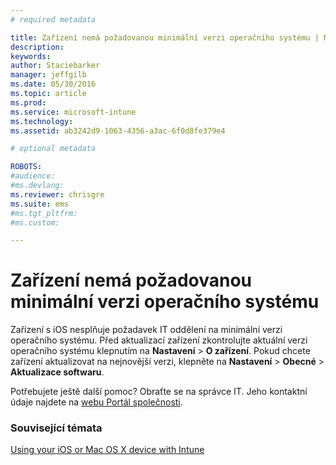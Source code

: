 ```yaml
---
# required metadata

title: Zařízení nemá požadovanou minimální verzi operačního systému | Microsoft Intune
description:
keywords:
author: Staciebarker
manager: jeffgilb
ms.date: 05/30/2016
ms.topic: article
ms.prod:
ms.service: microsoft-intune
ms.technology:
ms.assetid: ab3242d9-1063-4356-a3ac-6f0d8fe379e4

# optional metadata

ROBOTS:
#audience:
#ms.devlang:
ms.reviewer: chrisgre
ms.suite: ems
#ms.tgt_pltfrm:
#ms.custom:

---
```



# Zařízení nemá požadovanou minimální verzi operačního systému

Zařízení s iOS nesplňuje požadavek IT oddělení na minimální verzi operačního systému.  Před aktualizací zařízení zkontrolujte aktuální verzi operačního systému klepnutím na **Nastavení** &gt; **O zařízení**. Pokud chcete zařízení aktualizovat na nejnovější verzi, klepněte na **Nastavení** &gt; **Obecné** &gt; **Aktualizace softwaru**.

Potřebujete ještě další pomoc? Obraťte se na správce IT. Jeho kontaktní údaje najdete na [webu Portál společnosti](http://portal.manage.microsoft.com).

### Související témata
[Using your iOS or Mac OS X device with Intune](using-your-ios-or-mac-os-x-device-with-intune.md)

<!--HONumber=Jun16_HO2-->


